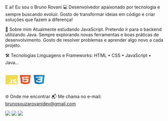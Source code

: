  E aí! Eu sou o Bruno Rovani
💻 Desenvolvedor apaixonado por tecnologia e sempre buscando evoluir. Gosto de transformar ideias em código e criar soluções que fazem a diferença!

🚀 Sobre mim
Atualmente estudando JavaScript. Pretendo ir para o backend utilizando Java.
Sempre explorando novas ferramentas e boas práticas de desenvolvimento.
Gosto de resolver problemas e aprender algo novo a cada projeto.

🛠️ Tecnologias
Linguagens e Frameworks:
HTML • CSS • JavaScript • Java...

<div style="display: inline_block"><br>
  <img align="center" alt="Bruno-Js" height="30" width="40" src="https://raw.githubusercontent.com/devicons/devicon/master/icons/javascript/javascript-plain.svg">
  <img align="center" alt="Rafa-HTML" height="30" width="40" src="https://raw.githubusercontent.com/devicons/devicon/master/icons/html5/html5-original.svg">
  <img align="center" alt="Rafa-CSS" height="30" width="40" src="https://raw.githubusercontent.com/devicons/devicon/master/icons/css3/css3-original.svg">
</div>

  ##

  🌐 Onde me encontrar
📬 Me chama no e-mail: brunosouzarovanidev@gmail.com
 
<div> 
  <a href="https://www.instagram.com/rovani.dev/" target="_blank"><img src="https://img.shields.io/badge/-Instagram-%23E4405F?style=for-the-badge&logo=instagram&logoColor=white" target="_blank"></a>
 <a href="https://discord.gg/gGUZXuuew5" target="_blank"><img src="https://img.shields.io/badge/Discord-7289DA?style=for-the-badge&logo=discord&logoColor=white" target="_blank"></a> 
  <a href="https://www.linkedin.com/in/brunorovani/" target="_blank"><img src="https://img.shields.io/badge/-LinkedIn-%230077B5?style=for-the-badge&logo=linkedin&logoColor=white" target="_blank"></a> 
  
</div>


